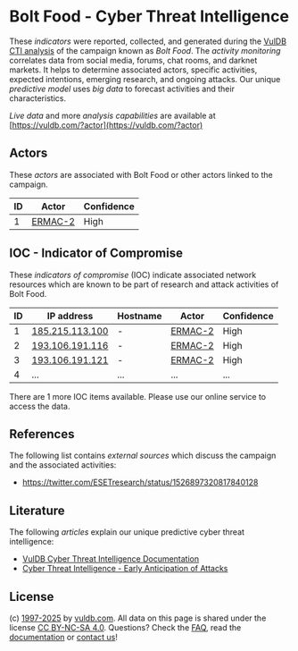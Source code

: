 # Bolt Food - Cyber Threat Intelligence

These _indicators_ were reported, collected, and generated during the [VulDB CTI analysis](https://vuldb.com/?kb.cti) of the campaign known as _Bolt Food_. The _activity monitoring_ correlates data from social media, forums, chat rooms, and darknet markets. It helps to determine associated actors, specific activities, expected intentions, emerging research, and ongoing attacks. Our unique _predictive model_ uses _big data_ to forecast activities and their characteristics.

_Live data_ and more _analysis capabilities_ are available at [https://vuldb.com/?actor](https://vuldb.com/?actor)

## Actors

These _actors_ are associated with Bolt Food or other actors linked to the campaign.

ID | Actor | Confidence
-- | ----- | ----------
1 | [ERMAC-2](https://vuldb.com/?actor.ermac-2) | High

## IOC - Indicator of Compromise

These _indicators of compromise_ (IOC) indicate associated network resources which are known to be part of research and attack activities of Bolt Food.

ID | IP address | Hostname | Actor | Confidence
-- | ---------- | -------- | ----- | ----------
1 | [185.215.113.100](https://vuldb.com/?ip.185.215.113.100) | - | [ERMAC-2](https://vuldb.com/?actor.ermac-2) | High
2 | [193.106.191.116](https://vuldb.com/?ip.193.106.191.116) | - | [ERMAC-2](https://vuldb.com/?actor.ermac-2) | High
3 | [193.106.191.121](https://vuldb.com/?ip.193.106.191.121) | - | [ERMAC-2](https://vuldb.com/?actor.ermac-2) | High
4 | ... | ... | ... | ...

There are 1 more IOC items available. Please use our online service to access the data.

## References

The following list contains _external sources_ which discuss the campaign and the associated activities:

* https://twitter.com/ESETresearch/status/1526897320817840128

## Literature

The following _articles_ explain our unique predictive cyber threat intelligence:

* [VulDB Cyber Threat Intelligence Documentation](https://vuldb.com/?kb.cti)
* [Cyber Threat Intelligence - Early Anticipation of Attacks](https://www.scip.ch/en/?labs.20201022)

## License

(c) [1997-2025](https://vuldb.com/?kb.changelog) by [vuldb.com](https://vuldb.com/?kb.about). All data on this page is shared under the license [CC BY-NC-SA 4.0](https://creativecommons.org/licenses/by-nc-sa/4.0/). Questions? Check the [FAQ](https://vuldb.com/?kb.faq), read the [documentation](https://vuldb.com/?kb) or [contact us](https://vuldb.com/?contact)!

